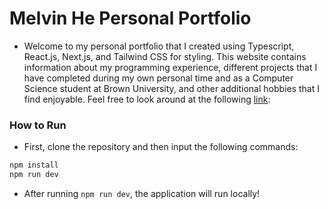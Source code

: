 # Melvin He Personal Portfolio 

- Welcome to my personal portfolio that I created using Typescript, React.js, Next.js, and Tailwind CSS for styling. This website contains information about my programming experience, different
projects that I have completed during my own personal time and as a Computer Science student at Brown University, and other additional hobbies that I find enjoyable. Feel free to 
look around at the following [link](https://melvin-he.dev/): 

### How to Run 
- First, clone the repository and then input the following commands:
```bash
npm install
npm run dev
```
- After running `npm run dev`, the application will run locally! 
